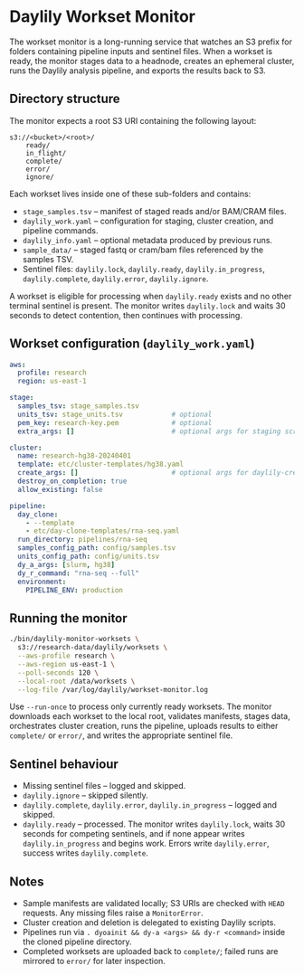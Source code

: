 # Daylily Workset Monitor

The workset monitor is a long-running service that watches an S3 prefix for
folders containing pipeline inputs and sentinel files.  When a workset is ready,
the monitor stages data to a headnode, creates an ephemeral cluster, runs the
Daylily analysis pipeline, and exports the results back to S3.

## Directory structure

The monitor expects a root S3 URI containing the following layout:

```
s3://<bucket>/<root>/
    ready/
    in_flight/
    complete/
    error/
    ignore/
```

Each workset lives inside one of these sub-folders and contains:

* `stage_samples.tsv` – manifest of staged reads and/or BAM/CRAM files.
* `daylily_work.yaml` – configuration for staging, cluster creation, and
  pipeline commands.
* `daylily_info.yaml` – optional metadata produced by previous runs.
* `sample_data/` – staged fastq or cram/bam files referenced by the samples TSV.
* Sentinel files: `daylily.lock`, `daylily.ready`, `daylily.in_progress`,
  `daylily.complete`, `daylily.error`, `daylily.ignore`.

A workset is eligible for processing when `daylily.ready` exists and no other
terminal sentinel is present.  The monitor writes `daylily.lock` and waits 30
seconds to detect contention, then continues with processing.

## Workset configuration (`daylily_work.yaml`)

```yaml
aws:
  profile: research
  region: us-east-1

stage:
  samples_tsv: stage_samples.tsv
  units_tsv: stage_units.tsv            # optional
  pem_key: research-key.pem             # optional
  extra_args: []                        # optional args for staging script

cluster:
  name: research-hg38-20240401
  template: etc/cluster-templates/hg38.yaml
  create_args: []                       # optional args for daylily-create-ephemeral-cluster
  destroy_on_completion: true
  allow_existing: false

pipeline:
  day_clone:
    - --template
    - etc/day-clone-templates/rna-seq.yaml
  run_directory: pipelines/rna-seq
  samples_config_path: config/samples.tsv
  units_config_path: config/units.tsv
  dy_a_args: [slurm, hg38]
  dy_r_command: "rna-seq --full"
  environment:
    PIPELINE_ENV: production
```

## Running the monitor

```bash
./bin/daylily-monitor-worksets \
  s3://research-data/daylily/worksets \
  --aws-profile research \
  --aws-region us-east-1 \
  --poll-seconds 120 \
  --local-root /data/worksets \
  --log-file /var/log/daylily/workset-monitor.log
```

Use `--run-once` to process only currently ready worksets.  The monitor downloads
each workset to the local root, validates manifests, stages data, orchestrates
cluster creation, runs the pipeline, uploads results to either `complete/` or
`error/`, and writes the appropriate sentinel file.

## Sentinel behaviour

* Missing sentinel files – logged and skipped.
* `daylily.ignore` – skipped silently.
* `daylily.complete`, `daylily.error`, `daylily.in_progress` – logged and
  skipped.
* `daylily.ready` – processed. The monitor writes `daylily.lock`, waits 30
  seconds for competing sentinels, and if none appear writes
  `daylily.in_progress` and begins work.  Errors write `daylily.error`, success
  writes `daylily.complete`.

## Notes

* Sample manifests are validated locally; S3 URIs are checked with `HEAD`
  requests.  Any missing files raise a `MonitorError`.
* Cluster creation and deletion is delegated to existing Daylily scripts.
* Pipelines run via `. dyoainit && dy-a <args> && dy-r <command>` inside the
  cloned pipeline directory.
* Completed worksets are uploaded back to `complete/`; failed runs are mirrored
  to `error/` for later inspection.
